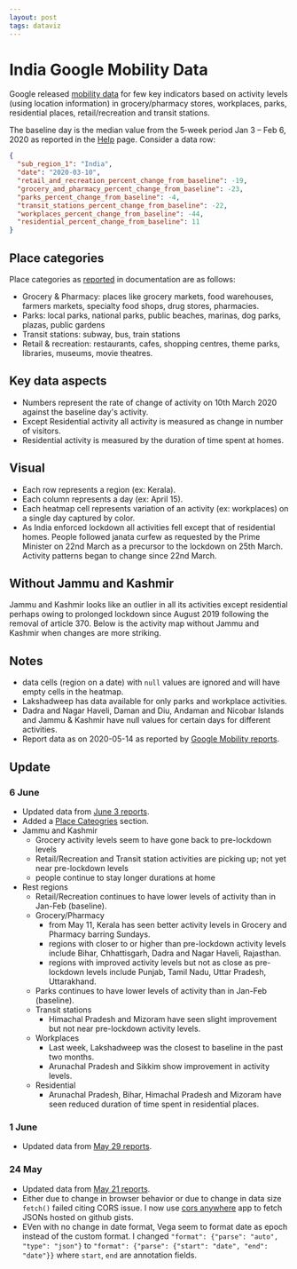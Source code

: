 ```yaml
---
layout: post
tags: dataviz
---
```


# India Google Mobility Data

Google released [mobility data](https://www.google.com/covid19/mobility/) for few key indicators based on activity levels (using location information) in grocery/pharmacy stores, workplaces, parks, residential places, retail/recreation and transit stations.

The baseline day is the median value from the 5‑week period Jan 3 – Feb 6, 2020 as reported in the [Help](https://support.google.com/covid19-mobility/answer/9824897?hl=en&ref_topic=9822927#baseline) page. Consider a data row:

```json
{
  "sub_region_1": "India",
  "date": "2020-03-10",
  "retail_and_recreation_percent_change_from_baseline": -19,
  "grocery_and_pharmacy_percent_change_from_baseline": -23,
  "parks_percent_change_from_baseline": -4,
  "transit_stations_percent_change_from_baseline": -22,
  "workplaces_percent_change_from_baseline": -44,
  "residential_percent_change_from_baseline": 11
}
```

## Place categories
Place categories as [reported](https://www.google.com/covid19/mobility/data_documentation.html?hl=en) in documentation are as follows:

- Grocery & Pharmacy: places like grocery markets, food warehouses, farmers markets, specialty food shops, drug stores, pharmacies.
- Parks: local parks, national parks, public beaches, marinas, dog parks, plazas, public gardens
- Transit stations: subway, bus, train stations
- Retail & recreation: restaurants, cafes, shopping centres, theme parks, libraries, museums, movie theatres.


## Key data aspects
- Numbers represent the rate of change of activity on 10th March 2020 against the baseline day's activity.
- Except Residential activity all activity is measured as change in number of visitors.
- Residential activity is measured by the duration of time spent at homes.

## Visual
- Each row represents a region (ex: Kerala).
- Each column represents a day (ex: April 15).
- Each heatmap cell represents variation of an activity (ex: workplaces) on a single day captured by color.
- As India enforced lockdown all activities fell except that of residential homes. People followed janata curfew as requested by the Prime Minister on 22nd March as a precursor to the lockdown on 25th March. Activity patterns began to change since 22nd March.

<div id="vis-options"></div>
<div id="vis"></div>

## Without Jammu and Kashmir
Jammu and Kashmir looks like an outlier in all its activities except residential perhaps owing to prolonged lockdown since August 2019 following the removal of article 370. Below is the activity map without Jammu and Kashmir when changes are more striking.

<div id="vis-wo-jk-options"></div>
<div id="vis-wo-jk"></div>
<script src="https://cdnjs.cloudflare.com/ajax/libs/vega/5.12.3/vega.min.js"></script>
<script src="https://cdnjs.cloudflare.com/ajax/libs/vega-tooltip/0.23.0/vega-tooltip.min.js"></script>
<script src="https://cdnjs.cloudflare.com/ajax/libs/fetch-jsonp/1.0.6/fetch-jsonp.min.js"></script>
<script type="text/javascript">
  var cors_api_url = 'https://cors-anywhere.herokuapp.com/';
  function doCORSRequest(options, printResult) {
    var x = new XMLHttpRequest();
    x.open(options.method, cors_api_url + options.url);
    x.onload = x.onerror = function() {
      printResult(x.responseText || '');
    };
    x.send(options.data);
  }

var spec_url = "https://gist.githubusercontent.com/bkamapantula/30a39e134578c7b5bbd5e2f3786c90c6/raw/e29e971008645a09296c6d693396245effa478cb/heatmap-google-mobility-spec.json"

doCORSRequest({
  url: spec_url,
  method: 'GET',
  data: ""
}, function printResult(result) {
    var spec = JSON.parse(result)
    render(spec, "#vis", "#vis-options")
    var mobility_data = spec.data.filter(function(d) { return d.name == "mobility" })[0]
    mobility_data.transform.push({"type": "filter", "expr": "datum.sub_region_1 != 'Jammu and Kashmir'"})
    render(spec, "#vis-wo-jk", "#vis-wo-jk-options")
})

function render(spec, el, bel) {
  view = new vega.View(vega.parse(spec), {
    renderer:  'svg',  // renderer (canvas or svg)
    container: el,   // parent DOM container
    bind: bel,
    hover:     true,       // enable hover processing
    tooltip: new vegaTooltip.Handler().call
  })
  return view.runAsync()
}
</script>

## Notes

- data cells (region on a date) with `null` values are ignored and will have empty cells in the heatmap.
- Lakshadweep has data available for only parks and workplace activities.
- Dadra and Nagar Haveli, Daman and Diu, Andaman and Nicobar Islands and Jammu & Kashmir have null values for certain days for different activities.
- Report data as on 2020-05-14 as reported by [Google Mobility reports](https://www.google.com/covid19/mobility/).

## Update

### 6 June
- Updated data from [June 3 reports](https://www.google.com/covid19/mobility/).
- Added a [Place Cateogries](#place-categories) section.
- Jammu and Kashmir
  - Grocery activity levels seem to have gone back to pre-lockdown levels
  - Retail/Recreation and Transit station activities are picking up; not yet near pre-lockdown levels
  - people continue to stay longer durations at home
- Rest regions
  - Retail/Recreation continues to have lower levels of activity than in Jan-Feb (baseline).
  - Grocery/Pharmacy
    - from May 11, Kerala has seen better activity levels in Grocery and Pharmacy barring Sundays.
    - regions with closer to or higher than pre-lockdown activity levels include Bihar, Chhattisgarh, Dadra and Nagar Haveli, Rajasthan.
    - regions with improved activity levels but not as close as pre-lockdown levels include Punjab, Tamil Nadu, Uttar Pradesh, Uttarakhand.
  - Parks continues to have lower levels of activity than in Jan-Feb (baseline).
  - Transit stations
    - Himachal Pradesh and Mizoram have seen slight improvement but not near pre-lockdown activity levels.
  - Workplaces
    - Last week, Lakshadweep was the closest to baseline in the past two months.
    - Arunachal Pradesh and Sikkim show improvement in activity levels.
  - Residential
    - Arunachal Pradesh, Bihar, Himachal Pradesh and Mizoram have seen reduced duration of time spent in residential places.

### 1 June
- Updated data from [May 29 reports](https://www.google.com/covid19/mobility/).

### 24 May
- Updated data from [May 21 reports](https://www.google.com/covid19/mobility/).
- Either due to change in browser behavior or due to change in data size `fetch()` failed citing CORS issue. I now use [cors anywhere](https://cors-anywhere.herokuapp.com/) app to fetch JSONs hosted on github gists.
- EVen with no change in date format, Vega seem to format date as epoch instead of the custom format. I changed `"format": {"parse": "auto", "type": "json"}` to `"format": {"parse": {"start": "date", "end": "date"}}` where `start`, `end` are annotation fields.
